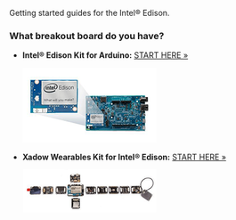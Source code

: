 Getting started guides for the Intel® Edison.

### What breakout board do you have?

* **Intel® Edison Kit for Arduino:** [START HERE »](arduino_expansion_board.md)

  [![Arduino Expansion Board with Intel® Edison](images/arduino_expansion_board_with_edison-small.png)](arduino_expansion_board.md)

* **Xadow Wearables Kit for Intel® Edison:** [START HERE »](xadow_wearables_kit.md)
  
  [![Xadow Wearables Kit for Intel® Edison](images/xadow_wearables_kit_for_edison-small.png)](xadow_wearables_kit.md)
